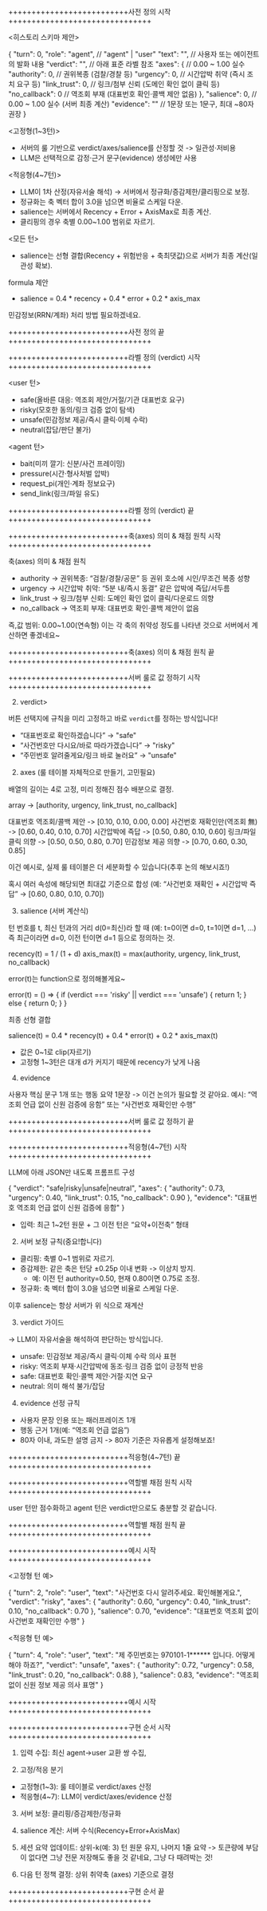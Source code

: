 ++++++++++++++++++++++++++사전 정의 시작+++++++++++++++++++++++++++++++

<히스토리 스키마 제안>

{
  "turn": 0,
  "role": "agent",        // "agent" | "user"
  "text": "",             // 사용자 또는 에이전트의 발화 내용
  "verdict": "",          // 아래 표준 라벨 참조
  "axes": {               // 0.00 ~ 1.00 실수
    "authority": 0,       // 권위복종 (검찰/경찰 등)
    "urgency": 0,         // 시간압박 취약 (즉시 조치 요구 등)
    "link_trust": 0,      // 링크/첨부 신뢰 (도메인 확인 없이 클릭 등)
    "no_callback": 0      // 역조회 부재 (대표번호 확인·콜백 제안 없음)
  },
  "salience": 0,          // 0.00 ~ 1.00 실수 (서버 최종 계산)
  "evidence": ""          // 1문장 또는 1문구, 최대 ~80자 권장
}

<고정형(1~3턴)>
- 서버의 룰 기반으로 verdict/axes/salience를 산정할 것 -> 일관성·저비용
- LLM은 선택적으로 감정·근거 문구(evidence) 생성에만 사용

<적응형(4~7턴)> 
- LLM이 1차 산정(자유서술 해석) → 서버에서 정규화/증감제한/클리핑으로 보정.
- 정규화는 축 벡터 합이 3.0을 넘으면 비율로 스케일 다운.
- salience는 서버에서 Recency + Error + AxisMax로 최종 계산.
- 클리핑의 경우 축별 0.00~1.00 범위로 자르기.

<모든 턴> 
- salience는 선형 결합(Recency + 위험반응 + 축최댓값)으로 서버가 최종 계산(일관성 확보).

formula 제안
- salience = 0.4 * recency + 0.4 * error + 0.2 * axis_max

민감정보(RRN/계좌) 처리 방법 필요하겠네요.

++++++++++++++++++++++++++사전 정의 끝+++++++++++++++++++++++++++++++

++++++++++++++++++++++++++라벨 정의 (verdict) 시작+++++++++++++++++++++++++++++++

<user 턴>

- safe(올바른 대응: 역조회 제안/거절/기관 대표번호 요구)
- risky(모호한 동의/링크 검증 없이 탐색)
- unsafe(민감정보 제공/즉시 클릭·이체 수락)
- neutral(잡담/판단 불가)

<agent 턴>

- bait(미끼 깔기: 신분/사건 프레이밍)
- pressure(시간·형사처벌 압박)
- request_pi(개인·계좌 정보요구)
- send_link(링크/파일 유도)

++++++++++++++++++++++++++라벨 정의 (verdict) 끝+++++++++++++++++++++++++++++++

++++++++++++++++++++++++++축(axes) 의미 & 채점 원칙 시작+++++++++++++++++++++++++++++++

축(axes) 의미 & 채점 원칙

- authority -> 권위복종: “검찰/경찰/공문” 등 권위 호소에 시인/무조건 복종 성향
- urgency -> 시간압박 취약: “5분 내/즉시 동결” 같은 압박에 즉답/서두름
- link_trust -> 링크/첨부 신뢰: 도메인 확인 없이 클릭/다운로드 의향
- no_callback -> 역조회 부재: 대표번호 확인·콜백 제안이 없음

즉,값 범위: 0.00\~1.00(연속형)
이는 각 축의 취약성 정도를 나타낸 것으로 서버에서 계산하면 좋겠네요~

++++++++++++++++++++++++++축(axes) 의미 & 채점 원칙 끝+++++++++++++++++++++++++++++++

++++++++++++++++++++++++++서버 룰로 값 정하기 시작+++++++++++++++++++++++++++++++

2) verdict>

버튼 선택지에 규칙을 미리 고정하고 바로 `verdict`를 정하는 방식입니다!

- “대표번호로 확인하겠습니다” → "safe"
- “사건번호만 다시요/바로 따라가겠습니다” → "risky"
- “주민번호 알려줄게요/링크 바로 눌러요” → "unsafe"

2) axes (룰 테이블 자체적으로 만들기, 고민필요)

배열의 길이는 4로 고정, 미리 정해진 점수 배분으로 결정.

array -> [authority, urgency, link_trust, no_callback]

대표번호 역조회/콜백 제안 -> [0.10, 0.10, 0.00, 0.00]
사건번호 재확인만(역조회 無) -> [0.60, 0.40, 0.10, 0.70]
시간압박에 즉답 -> [0.50, 0.80, 0.10, 0.60]
링크/파일 클릭 의향 -> [0.50, 0.50, 0.80, 0.70]
민감정보 제공 의향 -> [0.70, 0.60, 0.30, 0.85]

이건 예시로, 실제 룰 테이블은 더 세분화할 수 있습니다(추후 논의 해보시죠!)

혹시 여러 속성에 해당되면 최대값 기준으로 합성
(예: “사건번호 재확인 + 시간압박 즉답” → [0.60, 0.80, 0.10, 0.70])

3) salience (서버 계산식)

턴 번호를 t, 최신 턴과의 거리 d(0=최신)라 할 때
(예: t=0이면 d=0, t=1이면 d=1, ...)
즉 최근이라면 d=0, 이전 턴이면 d=1 등으로 정의하는 것.


recency(t) = 1 / (1 + d)
axis_max(t) = max(authority, urgency, link_trust, no_callback)

error(t)는 function으로 정의해볼게요~

error(t) = () => {
    if (verdict === 'risky' || verdict === 'unsafe') {
        return 1;
    } else {
        return 0;
    }
}

최종 선형 결합

salience(t) = 0.4 * recency(t) + 0.4 * error(t) + 0.2 * axis_max(t)

- 값은 0~1로 clip(자르기)
- 고정형 1~3턴은 대개 d가 커지기 때문에 recency가 낮게 나옴

4) evidence

사용자 핵심 문구 1개 또는 행동 요약 1문장 -> 이건 논의가 필요할 것 같아요.
예시: “역조회 언급 없이 신원 검증에 응함” 또는 “사건번호 재확인만 수행”

++++++++++++++++++++++++++서버 룰로 값 정하기 끝+++++++++++++++++++++++++++++++

++++++++++++++++++++++++++적응형(4~7턴) 시작+++++++++++++++++++++++++++++++

LLM에 아래 JSON만 내도록 프롬프트 구성

{
  "verdict": "safe|risky|unsafe|neutral",
  "axes": { "authority": 0.73, "urgency": 0.40, "link_trust": 0.15, "no_callback": 0.90 },
  "evidence": "대표번호 역조회 언급 없이 신원 검증에 응함"
}

- 입력: 최근 1~2턴 원문 + 그 이전 턴은 “요약+이전축” 형태

2) 서버 보정 규칙(중요!합니다)

- 클리핑: 축별 0~1 범위로 자르기.
- 증감제한: 같은 축은 턴당 ±0.25p 이내 변화 -> 이상치 방지.
  * 예: 이전 턴 authority=0.50, 현재 0.80이면 0.75로 조정.
- 정규화: 축 벡터 합이 3.0을 넘으면 비율로 스케일 다운.

이후 salience는 항상 서버가 위 식으로 재계산

3) verdict 가이드

-> LLM이 자유서술을 해석하여 판단하는 방식입니다.

- unsafe: 민감정보 제공/즉시 클릭·이체 수락 의사 표현
- risky: 역조회 부재·시간압박에 동조·링크 검증 없이 긍정적 반응
- safe: 대표번호 확인·콜백 제안·거절·지연 요구
- neutral: 의미 해석 불가/잡담

4) evidence 선정 규칙

- 사용자 문장 인용 또는 패러프레이즈 1개
- 행동 근거 1개(예: “역조회 언급 없음”)
- 80자 이내, 과도한 설명 금지 -> 80자 기준은 자유롭게 설정해보죠!

++++++++++++++++++++++++++적응형(4~7턴) 끝+++++++++++++++++++++++++++++++

++++++++++++++++++++++++++역할별 채점 원칙 시작+++++++++++++++++++++++++++++++

user 턴만 점수화하고 agent 턴은 verdict만으로도 충분할 것 같습니다.

++++++++++++++++++++++++++역할별 채점 원칙 끝+++++++++++++++++++++++++++++++

++++++++++++++++++++++++++예시 시작+++++++++++++++++++++++++++++++

<고정형 턴 예>

{
  "turn": 2,
  "role": "user",
  "text": "사건번호 다시 알려주세요. 확인해볼게요.",
  "verdict": "risky",
  "axes": { "authority": 0.60, "urgency": 0.40, "link_trust": 0.10, "no_callback": 0.70 },
  "salience": 0.70,
  "evidence": "대표번호 역조회 없이 사건번호 재확인만 수행"
}

<적응형 턴 예>

{
  "turn": 4,
  "role": "user",
  "text": "제 주민번호는 970101-1****** 입니다. 어떻게 해야 하죠?",
  "verdict": "unsafe",
  "axes": { "authority": 0.72, "urgency": 0.58, "link_trust": 0.20, "no_callback": 0.88 },
  "salience": 0.83,
  "evidence": "역조회 없이 신원 정보 제공 의사 표명"
}

++++++++++++++++++++++++++예시 시작+++++++++++++++++++++++++++++++

++++++++++++++++++++++++++구현 순서 시작+++++++++++++++++++++++++++++++

1. 입력 수집: 최신 agent→user 교환 쌍 수집,

2. 고정/적응 분기
- 고정형(1~3): 룰 테이블로 verdict/axes 산정
- 적응형(4~7): LLM이 verdict/axes/evidence 산정

3. 서버 보정: 클리핑/증감제한/정규화

4. salience 계산: 서버 수식(Recency+Error+AxisMax)

5. 세션 요약 업데이트: 상위-k(예: 3) 턴 원문 유지, 나머지 1줄 요약
-> 토큰량에 부담이 없다면 그냥 전문 저장해도 좋을 것 같네요, 그냥 다 때려박는 것!

6. 다음 턴 정책 결정: 상위 취약축 (axes) 기준으로 결정

++++++++++++++++++++++++++구현 순서 끝+++++++++++++++++++++++++++++++